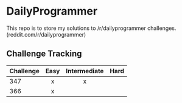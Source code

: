 # DailyProgrammer

This repo is to store my solutions to /r/dailyprogrammer challenges. (reddit.com/r/dailyprogrammer)

## Challenge Tracking
| Challenge | Easy | Intermediate | Hard |
| :-------- | :-: | :-: | :---: |
| 347 | x | x | |
| 366 | x |   | |
